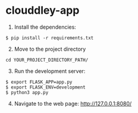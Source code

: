 # clouddley-app

1. Install the dependencies:
```
$ pip install -r requirements.txt
```
2. Move to the project directory
```
cd YOUR_PROJECT_DIRECTORY_PATH/
```

3. Run the development server:
```
$ export FLASK_APP=app.py
$ export FLASK_ENV=development 
$ python3 app.py
```
4. Navigate to the web page: http://127.0.0.1:8080/
